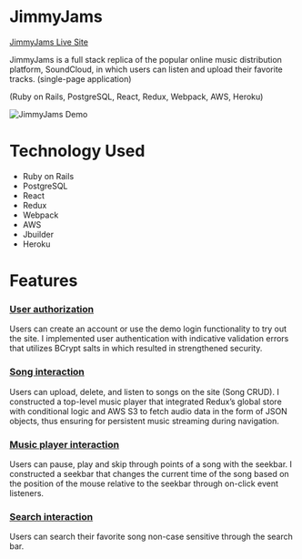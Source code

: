 # JimmyJams


[JimmyJams Live Site](https://jimmyjams.herokuapp.com/#/)


JimmyJams is a full stack replica of the popular online music distribution platform, SoundCloud,  in which users can listen and upload their favorite tracks.  (single-page application)

(Ruby on Rails, PostgreSQL, React, Redux, Webpack, AWS, Heroku)	

![JimmyJams Demo](https://github.com/jiminey/JimmyJams/blob/master/app/assets/images/demologin.gif?raw=true)

# Technology Used 

* Ruby on Rails
* PostgreSQL
* React
* Redux
* Webpack
* AWS
* Jbuilder
* Heroku

# Features 

### <u>User authorization </u>

Users can create an account or use the demo login functionality to try out the site. I implemented user authentication with indicative validation errors that utilizes BCrypt salts in which resulted in strengthened security.

### <u> Song interaction </u>

Users can upload, delete, and listen to songs on the site (Song CRUD). I constructed a top-level music player that integrated Redux’s global store with conditional logic and AWS S3 to fetch audio data in the form of JSON objects, thus ensuring for persistent music streaming during navigation. 

### <u> Music player interaction </u>

Users can pause, play and skip through points of a song with the seekbar. I constructed a seekbar that changes the current time of the song based on the position of the mouse relative to the seekbar through on-click event listeners.

### <u> Search interaction </u>

Users can search their favorite song non-case sensitive through the search bar.



